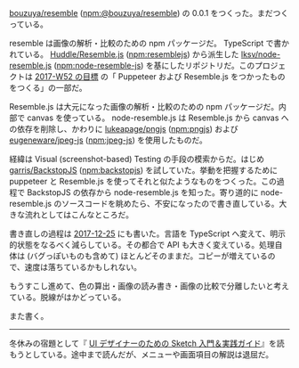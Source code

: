 [bouzuya/resemble][] ([npm:@bouzuya/resemble][]) の 0.0.1 をつくった。まだつくっている。

resemble は画像の解析・比較のための npm パッケージだ。 TypeScript で書かれている。 [Huddle/Resemble.js][] ([npm:resemblejs][]) から派生した [lksv/node-resemble.js][] ([npm:node-resemble-js][]) を基にしたリポジトリだ。このプロジェクトは [2017-W52 の目標][2017-12-24] の「 Puppeteer および Resemble.js をつかったものをつくる」の一部だ。

Resemble.js は大元になった画像の解析・比較のための npm パッケージだ。内部で canvas を使っている。 node-resemble.js は Resemble.js から canvas への依存を削除し、かわりに [lukeapage/pngjs][] ([npm:pngjs][]) および [eugeneware/jpeg-js][] ([npm:jpeg-js][]) を使用したものだ。

経緯は Visual (screenshot-based) Testing の手段の模索からだ。はじめ [garris/BackstopJS][] ([npm:backstopjs][]) を試していた。挙動を把握するために puppeteer と Resemble.js を使ってそれと似たようなものをつくった。この過程で BackstopJS の依存から node-resemble.js を知った。寄り道的に node-resemble.js のソースコードを眺めたら、不安になったので書き直している。大きな流れとしてはこんなところだ。

書き直しの過程は [2017-12-25][] にも書いた。言語を TypeScript へ変えて、明示的状態をなるべく減らしている。その都合で API も大きく変えている。処理自体は (バグっぽいものも含めて) ほとんどそのままだ。コピーが増えているので、速度は落ちているかもしれない。

もうすこし進めて、色の算出・画像の読み書き・画像の比較で分離したいと考えている。脱線がはかどっている。

また書く。

-----

冬休みの宿題として『 [UI デザイナーのための Sketch 入門＆実践ガイド][asin:4802510578]』を読もうとしている。途中まで読んだが、メニューや画面項目の解説は退屈だ。

[2017-12-24]: https://blog.bouzuya.net/2017/12/24/
[2017-12-25]: https://blog.bouzuya.net/2017/12/25/
[Huddle/Resemble.js]: https://github.com/Huddle/Resemble.js
[asin:4802510578]: https://www.amazon.co.jp/dp/4802510578/
[bouzuya/resemble]: https://github.com/bouzuya/resemble
[eugeneware/jpeg-js]: https://github.com/eugeneware/jpeg-js
[garris/BackstopJS]: https://github.com/garris/BackstopJS
[lksv/node-resemble.js]: https://github.com/lksv/node-resemble.js
[lukeapage/pngjs]: https://github.com/lukeapage/pngjs
[npm:@bouzuya/resemble]: https://www.npmjs.com/package/@bouzuya/resemble
[npm:backstopjs]: https://www.npmjs.com/package/backstopjs
[npm:jpeg-js]: https://www.npmjs.com/package/jpeg-js
[npm:node-resemble-js]: https://www.npmjs.com/package/node-resemble-js
[npm:pngjs]: https://www.npmjs.com/package/pngjs
[npm:resemblejs]: https://www.npmjs.com/package/resemblejs
